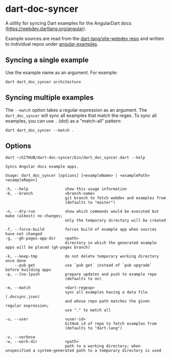 # dart-doc-syncer

A utility for syncing Dart examples for the AngularDart docs (https://webdev.dartlang.org/angular).

Example sources are read from the [dart-lang/site-webdev repo](https://github.com/dart-lang/site-webdev) and written
to individual repos under [angular-examples](https://github.com/angular-examples).

## Syncing a single example

Use the example name as an argument. For example:

```
dart dart_doc_syncer architecture
```

## Syncing multiple examples

The `--match` option takes a regular expression as an argument.
The `dart_doc_syncer` will sync all examples that match the regex.
To sync all examples, you can use `.` (dot) as a "match-all" pattern:

```
dart dart_doc_syncer --match .
```

## Options

```
dart ~/GITHUB/dart-doc-syncer/bin/dart_doc_syncer.dart --help

Syncs Angular docs example apps.

Usage: dart_doc_syncer [options] [<exampleName> | <examplePath> <exampleRepo>]

-h, --help                show this usage information
-b, --branch              <branch-name>
                          git branch to fetch webdev and examples from
                          (defaults to "master")

-n, --dry-run             show which commands would be executed but make (almost) no changes;
                          only the temporary directory will be created

-f, --force-build         forces build of example app when sources have not changed
-g, --gh-pages-app-dir    <path>
                          directory in which the generated example apps will be placed (gh-pages branch)

-k, --keep-tmp            do not delete temporary working directory once done
    --pub-get             use `pub get` instead of `pub upgrade` before building apps
-p, --[no-]push           prepare updates and push to example repo
                          (defaults to on)

-m, --match               <dart-regexp>
                          sync all examples having a data file (.docsync.json)
                          and whose repo path matches the given regular expression;
                          use "." to match all

-u, --user                <user-id>
                          GitHub id of repo to fetch examples from
                          (defaults to "dart-lang")

-v, --verbose             
-w, --work-dir            <path>
                          path to a working directory; when unspecified a system-generated path to a temporary directory is used
```
